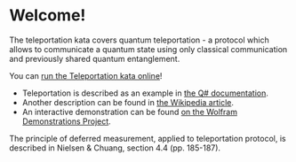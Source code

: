 ﻿# Welcome!

The teleportation kata covers quantum teleportation - a protocol which allows to communicate a quantum state
using only classical communication and previously shared quantum entanglement.

You can [run the Teleportation kata online](https://mybinder.org/v2/gh/msr-quarc/qldi-workshop-2019/master?filepath=3.Teleport%2FTeleportation.ipynb)!

 - Teleportation is described as an example in [the Q# documentation](https://docs.microsoft.com/quantum/techniques/putting-it-all-together).
 - Another description can be found in [the Wikipedia article](https://en.wikipedia.org/wiki/Quantum_teleportation).
 - An interactive demonstration can be found [on the Wolfram Demonstrations Project](http://demonstrations.wolfram.com/QuantumTeleportation/).

The principle of deferred measurement, applied to teleportation protocol, is described in Nielsen & Chuang, section 4.4 (pp. 185-187).
